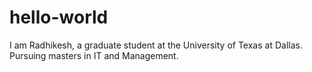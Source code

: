 # hello-world

I am Radhikesh, a graduate student at the University of Texas at Dallas. Pursuing masters in IT and Management.
